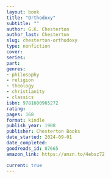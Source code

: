 ```yaml
---
layout: book
title: "Orthodoxy"
subtitle: ""
author: G.K. Chesterton
author_last: Chesterton
slug: chesterton-orthodoxy
type: nonfiction
cover: 
series: 
part: 
genres:
- philosophy
- religion
- theology
- christianity
- classics
isbn: 9781600965272
rating: 
pages: 168
format: kindle
publish_year: 1908
publisher: Chesterton Books
date_started: 2024-09-01
date_completed: 
goodreads_id: 87665
amazon_link: https://amzn.to/4ebsz72

current: true
---
```

